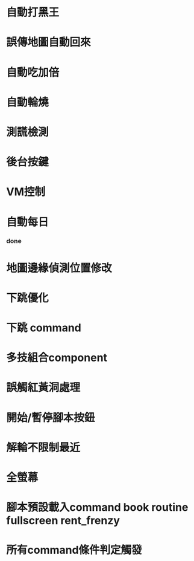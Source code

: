 # 自動打黑王
# 誤傳地圖自動回來
# 自動吃加倍
# 自動輪燒
# 測謊檢測
# 後台按鍵
# VM控制
# 自動每日


### done
# 地圖邊緣偵測位置修改
# 下跳優化
# 下跳 command
# 多技組合component
# 誤觸紅黃洞處理
# 開始/暫停腳本按鈕
# 解輪不限制最近
# 全螢幕
# 腳本預設載入command book routine fullscreen rent_frenzy
# 所有command條件判定觸發